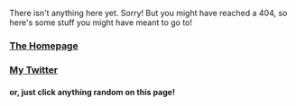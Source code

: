 There isn't anything here yet. Sorry!
But you might have reached a 404, so here's some stuff you might have meant to go to!
### [The Homepage](wimpyjake.github.io)
### [My Twitter](https://twitter.com/WimpyJake)
#### or, just click anything random on this page! ㅤ
##### ㅤ
